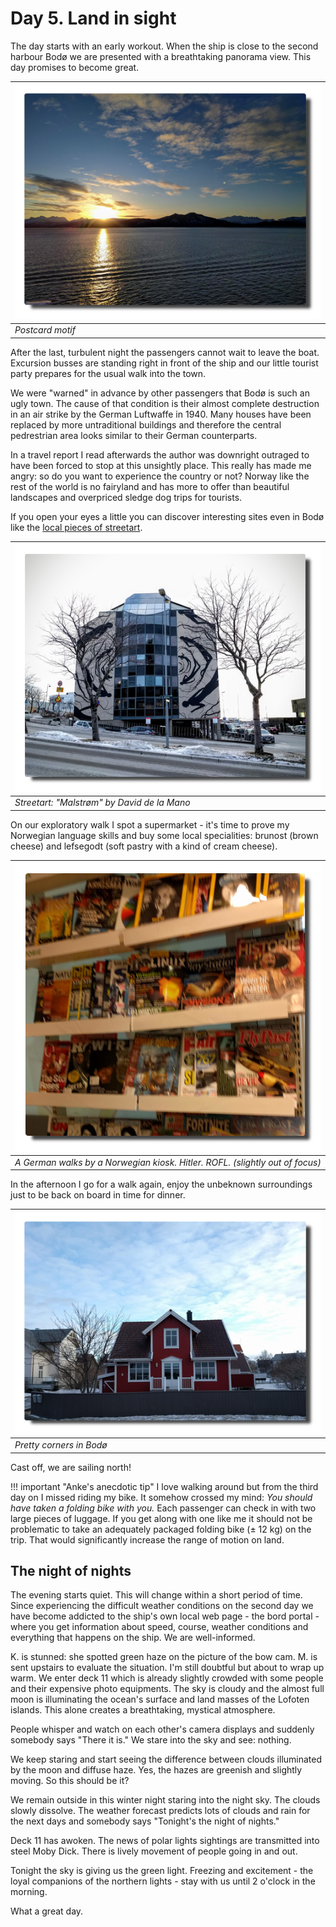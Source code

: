 <!--
.. title: Love Boat - The Real Story. Bodø
.. slug: norge05
.. date: 2019-03-24 14:32:32 UTC+01:00
.. tags: norway,cruise
.. category: outandabout
.. link: 
.. description: 
.. type: text
-->

# Day 5. Land in sight

The day starts with an early workout. When the ship is close to the second harbour Bodø we are presented with a breathtaking panorama view.
This day promises to become great.

| ![](../../../images/norge2019/09.png) |
| --- |
| *Postcard motif* |

After the last, turbulent night the passengers cannot wait to leave the boat. Excursion busses are standing right in front of the ship and our little tourist party prepares for the usual walk into the town.

We were "warned" in advance by other passengers that Bodø is such an ugly town. The cause of that condition is their almost complete destruction in an air strike by the German Luftwaffe in 1940. Many houses have been replaced by more untraditional buildings and therefore the central pedrestrian area looks similar to their German counterparts. 

In a travel report I read afterwards the author was downright outraged to have been forced to stop at this unsightly place. This really has made me angry: so do you want to experience the country or not? Norway like the rest of the world is no fairyland and has more to offer than beautiful landscapes and overpriced sledge dog trips for tourists.

If you open your eyes a little you can discover interesting sites even in Bodø like the [local pieces of streetart](https://visitbodo.com/home/streetart).

| ![](../../../images/norge2019/13.png) |
| --- |
| *Streetart: "Malstrøm" by David de la Mano* |

On our exploratory walk I spot a supermarket - it's time to prove my Norwegian language skills and buy some local specialities: brunost (brown cheese) and lefsegodt (soft pastry with a kind of cream cheese).

| ![](../../../images/norge2019/10.png) |
| --- |
| *A German walks by a Norwegian kiosk. Hitler. ROFL. (slightly out of focus)* |

In the afternoon I go for a walk again, enjoy the unbeknown surroundings just to be back on board in time for dinner.

| ![](../../../images/norge2019/12.png) |
| --- |
| *Pretty corners in Bodø* |

Cast off, we are sailing north!

!!! important "Anke's anecdotic tip"
    I love walking around but from the third day on I missed riding my bike. It somehow crossed my mind: *You should have taken a folding bike with you.*
    Each passenger can check in with two large pieces of luggage. If you get along with one like me it should not be problematic to take an adequately packaged folding bike (± 12 kg) on the trip. That would significantly increase the range of motion on land.

## The night of nights

The evening starts quiet. This will change within a short period of time.
Since experiencing the difficult weather conditions on the second day we have become addicted to the ship's own local web page - the bord portal - where you get information about speed, course, weather conditions and everything that happens on the ship. We are well-informed.

K. is stunned: she spotted green haze on the picture of the bow cam. M. is sent upstairs to evaluate the situation. I'm still doubtful but about to wrap up warm. We enter deck 11 which is already slightly crowded with some people and their expensive photo equipments. The sky is cloudy and the almost full moon is illuminating the ocean's surface and land masses of the Lofoten islands. This alone creates a breathtaking, mystical atmosphere.

People whisper and watch on each other's camera displays and suddenly somebody says "There it is." We stare into the sky and see: nothing.

We keep staring and start seeing the difference between clouds illuminated by the moon and diffuse haze. Yes, the hazes are greenish and slightly moving. So this should be it?

We remain outside in this winter night staring into the night sky. The clouds slowly dissolve. The weather forecast predicts lots of clouds and rain for the next days and somebody says "Tonight's the night of nights."

Deck 11 has awoken. The news of polar lights sightings are transmitted into steel Moby Dick. There is lively movement of people going in and out.

Tonight the sky is giving us the green light. Freezing and excitement - the loyal companions of the northern lights - stay with us until 2 o'clock in the morning. 

What a great day.
